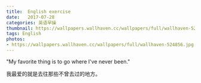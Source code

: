 ```yaml
---
title:  English exercise
date:   2017-07-28
categories: 英语早操
thumbnail: https://wallpapers.wallhaven.cc/wallpapers/full/wallhaven-524856.jpg
tags: English
photos:
- https://wallpapers.wallhaven.cc/wallpapers/full/wallhaven-524856.jpg
---
```


"My favorite thing is to go where I've never been."
<p>我最爱的就是去往那些不曾去过的地方。</p>
